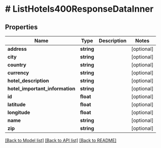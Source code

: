 # # ListHotels400ResponseDataInner

## Properties

Name | Type | Description | Notes
------------ | ------------- | ------------- | -------------
**address** | **string** |  | [optional]
**city** | **string** |  | [optional]
**country** | **string** |  | [optional]
**currency** | **string** |  | [optional]
**hotel_description** | **string** |  | [optional]
**hotel_important_information** | **string** |  | [optional]
**id** | **float** |  | [optional]
**latitude** | **float** |  | [optional]
**longitude** | **float** |  | [optional]
**name** | **string** |  | [optional]
**zip** | **string** |  | [optional]

[[Back to Model list]](../../README.md#models) [[Back to API list]](../../README.md#endpoints) [[Back to README]](../../README.md)
